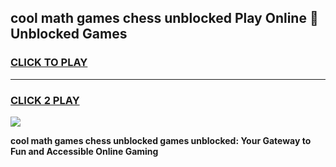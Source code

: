 
## cool math games chess unblocked Play Online 👋 Unblocked Games
<h3>
<a href="https://news.freeplayer.one?title=cool_math_games_chess_unblocked&ref=17CMG">CLICK TO PLAY</a></h3>
<hr>

<h3>
<a href="https://news.freeplayer.one?title=cool_math_games_chess_unblocked&ref=17CMG">CLICK 2 PLAY</a>
  
</h3>

<a href="https://news.freeplayer.one?title=cool_math_games_chess_unblocked&ref=17CMG/"><img src="https://clearcache.store/games.png"></a>


**cool math games chess unblocked games unblocked: Your Gateway to Fun and Accessible Online Gaming**
